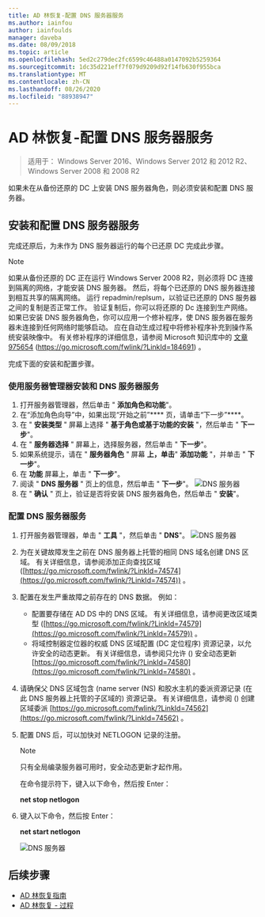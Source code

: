```yaml
---
title: AD 林恢复-配置 DNS 服务器服务
ms.author: iainfou
author: iainfoulds
manager: daveba
ms.date: 08/09/2018
ms.topic: article
ms.openlocfilehash: 5ed2c279dec2fc6599c46488a0147092b5259364
ms.sourcegitcommit: 1dc35d221eff7f079d9209d92f14fb630f955bca
ms.translationtype: MT
ms.contentlocale: zh-CN
ms.lasthandoff: 08/26/2020
ms.locfileid: "88938947"
---
```

# <a name="ad-forest-recovery---configuring-the-dns-server-service"></a>AD 林恢复-配置 DNS 服务器服务

>适用于： Windows Server 2016、Windows Server 2012 和 2012 R2、Windows Server 2008 和 2008 R2

如果未在从备份还原的 DC 上安装 DNS 服务器角色，则必须安装和配置 DNS 服务器。

## <a name="install-and-configure-the-dns-server-service"></a>安装和配置 DNS 服务器服务

完成还原后，为未作为 DNS 服务器运行的每个已还原 DC 完成此步骤。

> [!NOTE]
> 如果从备份还原的 DC 正在运行 Windows Server 2008 R2，则必须将 DC 连接到隔离的网络，才能安装 DNS 服务器。 然后，将每个已还原的 DNS 服务器连接到相互共享的隔离网络。 运行 repadmin/replsum，以验证已还原的 DNS 服务器之间的复制是否正常工作。 验证复制后，你可以将还原的 Dc 连接到生产网络。如果已安装 DNS 服务器角色，你可以应用一个修补程序，使 DNS 服务器在服务器未连接到任何网络时能够启动。 应在自动生成过程中将修补程序补充到操作系统安装映像中。 有关修补程序的详细信息，请参阅 Microsoft 知识库中的 [文章 975654](https://go.microsoft.com/fwlink/?LinkId=184691) (https://go.microsoft.com/fwlink/?LinkId=184691) 。

完成下面的安装和配置步骤。

### <a name="to-install-and-the-dns-server-service-using-server-manager"></a>使用服务器管理器安装和 DNS 服务器服务

1. 打开服务器管理器，然后单击 " **添加角色和功能**"。
2. 在“添加角色向导”中，如果出现“开始之前”**** 页，请单击“下一步”****。
3. 在 " **安装类型** " 屏幕上选择 " **基于角色或基于功能的安装** "，然后单击 " **下一步**"。
4. 在 " **服务器选择** " 屏幕上，选择服务器，然后单击 " **下一步**"。
5. 如果系统提示，请在 " **服务器角色** " 屏幕 **上，单击**" **添加功能** "，并单击 " **下一步**"。
6. 在 **功能** 屏幕上，单击 " **下一步**"。
7. 阅读 " **DNS 服务器** " 页上的信息，然后单击 " **下一步**"。
   ![DNS 服务器](media/AD-Forest-Recovery-Configure-DNS/dns1.png)
8. 在 " **确认** " 页上，验证是否将安装 DNS 服务器角色，然后单击 " **安装**"。

### <a name="to-configure-the-dns-server-service"></a>配置 DNS 服务器服务

1. 打开服务器管理器，单击 " **工具** "，然后单击 " **DNS**"。
   ![DNS 服务器](media/AD-Forest-Recovery-Configure-DNS/dns2.png)
2. 为在关键故障发生之前在 DNS 服务器上托管的相同 DNS 域名创建 DNS 区域。 有关详细信息，请参阅添加正向查找区域 ([https://go.microsoft.com/fwlink/?LinkId=74574](https://go.microsoft.com/fwlink/?LinkId=74574)) 。
3. 配置在发生严重故障之前存在的 DNS 数据。 例如：

   - 配置要存储在 AD DS 中的 DNS 区域。 有关详细信息，请参阅更改区域类型 ([https://go.microsoft.com/fwlink/?LinkId=74579](https://go.microsoft.com/fwlink/?LinkId=74579)) 。
   - 将域控制器定位器的权威 DNS 区域配置 (DC 定位程序) 资源记录，以允许安全的动态更新。 有关详细信息，请参阅只允许 () 安全动态更新 [https://go.microsoft.com/fwlink/?LinkId=74580](https://go.microsoft.com/fwlink/?LinkId=74580) 。

4. 请确保父 DNS 区域包含 (name server (NS) 和胶水主机的委派资源记录 (在此 DNS 服务器上托管的子区域的) 资源记录。 有关详细信息，请参阅 () 创建区域委派 [https://go.microsoft.com/fwlink/?LinkId=74562](https://go.microsoft.com/fwlink/?LinkId=74562) 。
5. 配置 DNS 后，可以加快对 NETLOGON 记录的注册。

   > [!NOTE]
   > 只有全局编录服务器可用时，安全动态更新才起作用。

   在命令提示符下，键入以下命令，然后按 Enter：

   **net stop netlogon**

6. 键入以下命令，然后按 Enter：

   **net start netlogon**

   ![DNS 服务器](media/AD-Forest-Recovery-Configure-DNS/dns3.png)

## <a name="next-steps"></a>后续步骤

- [AD 林恢复指南](AD-Forest-Recovery-Guide.md)
- [AD 林恢复 - 过程](AD-Forest-Recovery-Procedures.md)
